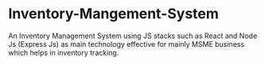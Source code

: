 # Inventory-Mangement-System
An Inventory Management System using JS stacks such as React and Node Js (Express Js) as main technology effective for mainly MSME business which helps in inventory tracking.
